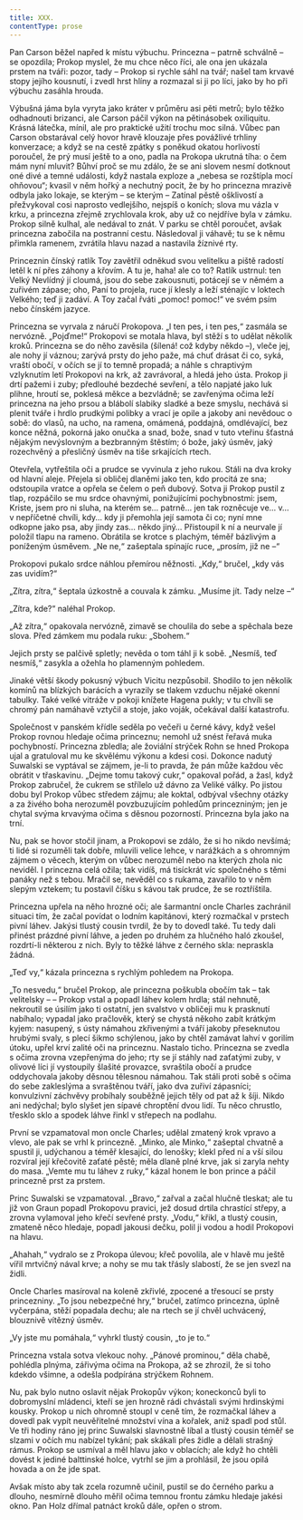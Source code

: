 ```yaml
---
title: XXX.
contentType: prose
---
```


  

Pan Carson běžel napřed k místu výbuchu. Princezna – patrně schválně – se opozdila; Prokop myslel, že mu chce něco říci, ale ona jen ukázala prstem na tváři: pozor, tady – Prokop si rychle sáhl na tvář; našel tam krvavé stopy jejího kousnutí, i zvedl hrst hlíny a rozmazal si ji po líci, jako by ho při výbuchu zasáhla hrouda.

Výbušná jáma byla vyryta jako kráter v průměru asi pěti metrů; bylo těžko odhadnouti brizanci, ale Carson páčil výkon na pětinásobek oxiliquitu. Krásná látečka, mínil, ale pro praktické užití trochu moc silná. Vůbec pan Carson obstarával celý hovor hravě klouzaje přes povážlivé trhliny konverzace; a když se na cestě zpátky s poněkud okatou horlivostí poroučel, že prý musí ještě to a ono, padla na Prokopa ukrutná tíha: o čem mám nyní mluvit? Bůhví proč se mu zdálo, že se ani slovem nesmí dotknout oné divé a temné události, když nastala exploze a „nebesa se rozštípla mocí ohňovou“; kvasil v něm hořký a nechutný pocit, že by ho princezna mrazivě odbyla jako lokaje, se kterým – se kterým – Zatínal pěstě ošklivostí a přežvykoval cosi naprosto vedlejšího, nejspíš o koních; slova mu vázla v krku, a princezna zřejmě zrychlovala krok, aby už co nejdříve byla v zámku. Prokop silně kulhal, ale nedával to znát. V parku se chtěl poroučet, avšak princezna zabočila na postranní cestu. Následoval ji váhavě; tu se k němu přimkla ramenem, zvrátila hlavu nazad a nastavila žíznivé rty.

Princeznin čínský ratlík Toy zavětřil odněkud svou velitelku a piště radostí letěl k ní přes záhony a křovím. A tu je, haha! ale co to? Ratlík ustrnul: ten Velký Nevlídný jí cloumá, jsou do sebe zakousnuti, potácejí se v němém a zuřivém zápase; oho, Paní to projela, ruce jí klesly a leží sténajíc v loktech Velkého; teď ji zadáví. A Toy začal řváti „pomoc! pomoc!“ ve svém psím nebo čínském jazyce.

Princezna se vyrvala z náručí Prokopova. „I ten pes, i ten pes,“ zasmála se nervózně. „Pojďme!“ Prokopovi se motala hlava, byl stěží s to udělat několik kroků. Princezna se do něho zavěsila (šílená! což kdyby někdo –), vleče jej, ale nohy jí váznou; zarývá prsty do jeho paže, má chuť drásat či co, syká, vraští obočí, v očích se jí to temně propadá; a náhle s chraptivým vzlyknutím letí Prokopovi na krk, až zavrávoral, a hledá jeho ústa. Prokop ji drtí pažemi i zuby; předlouhé bezdeché sevření, a tělo napjaté jako luk plihne, hroutí se, poklesá měkce a bezvládně; se zavřenýma očima leží princezna na jeho prsou a blábolí slabiky sladké a beze smyslu, nechává si plenit tváře i hrdlo prudkými polibky a vrací je opile a jakoby ani nevědouc o sobě: do vlasů, na ucho, na ramena, omámená, poddajná, omdlévající, bez konce něžná, pokorná jako onučka a snad, bože, snad v tuto vteřinu šťastná nějakým nevýslovným a bezbranným štěstím; ó bože, jaký úsměv, jaký rozechvěný a přesličný úsměv na tiše srkajících rtech.

Otevřela, vytřeštila oči a prudce se vyvinula z jeho rukou. Stáli na dva kroky od hlavní aleje. Přejela si obličej dlaněmi jako ten, kdo procitá ze sna; odstoupila vratce a opřela se čelem o peň dubový. Sotva ji Prokop pustil z tlap, rozpáčilo se mu srdce ohavnými, ponižujícími pochybnostmi: jsem, Kriste, jsem pro ni sluha, na kterém se… patrně… jen tak rozněcuje ve… v… v nepříčetné chvíli, kdy… kdy ji přemohla její samota či co; nyní mne odkopne jako psa, aby jindy zas… někdo jiný… Přistoupil k ní a neurvale jí položil tlapu na rameno. Obrátila se krotce s plachým, téměř bázlivým a poníženým úsměvem. „Ne ne,“ zašeptala spínajíc ruce, „prosím, již ne –“

Prokopovi pukalo srdce náhlou přemírou něžnosti. „Kdy,“ bručel, „kdy vás zas uvidím?“

„Zítra, zítra,“ šeptala úzkostně a couvala k zámku. „Musíme jít. Tady nelze –“

„Zítra, kde?“ naléhal Prokop.

„Až zítra,“ opakovala nervózně, zimavě se choulila do sebe a spěchala beze slova. Před zámkem mu podala ruku: „Sbohem.“

Jejich prsty se palčivě spletly; nevěda o tom táhl ji k sobě. „Nesmíš, teď nesmíš,“ zasykla a ožehla ho plamenným pohledem.

  

Jinaké větší škody pokusný výbuch Vicitu nezpůsobil. Shodilo to jen několik komínů na blízkých barácích a vyrazily se tlakem vzduchu nějaké okenní tabulky. Také velké vitráže v pokoji knížete Hagena pukly; v tu chvíli se chromý pán namáhavě vztyčil a stoje, jako voják, očekával další katastrofu.

  

Společnost v panském křídle seděla po večeři u černé kávy, když vešel Prokop rovnou hledaje očima princeznu; nemohl už snést řeřavá muka pochybností. Princezna zbledla; ale žoviální strýček Rohn se hned Prokopa ujal a gratuloval mu ke skvělému výkonu a kdesi cosi. Dokonce nadutý Suwalski se vyptával se zájmem, je-li to pravda, že pán může každou věc obrátit v třaskavinu. „Dejme tomu takový cukr,“ opakoval pořád, a žasl, když Prokop zabručel, že cukrem se střílelo už dávno za Veliké války. Po jistou dobu byl Prokop vůbec středem zájmu; ale koktal, odbýval všechny otázky a za živého boha nerozuměl povzbuzujícím pohledům princezniným; jen je chytal svýma krvavýma očima s děsnou pozorností. Princezna byla jako na trní.

Nu, pak se hovor stočil jinam, a Prokopovi se zdálo, že si ho nikdo nevšímá; ti lidé si rozuměli tak dobře, mluvili velice lehce, v narážkách a s ohromným zájmem o věcech, kterým on vůbec nerozuměl nebo na kterých zhola nic neviděl. I princezna celá ožila; tak vidíš, má tisíckrát víc společného s těmi panáky než s tebou. Mračil se, nevěděl co s rukama, zavařilo to v něm slepým vztekem; tu postavil číšku s kávou tak prudce, že se roztříštila.

Princezna upřela na něho hrozné oči; ale šarmantní oncle Charles zachránil situaci tím, že začal povídat o lodním kapitánovi, který rozmačkal v prstech pivní láhev. Jakýsi tlustý cousin tvrdil, že by to dovedl také. Tu tedy dali přinést prázdné pivní láhve, a jeden po druhém za hlučného haló zkoušel, rozdrtí-li některou z nich. Byly to těžké láhve z černého skla: nepraskla žádná.

„Teď vy,“ kázala princezna s rychlým pohledem na Prokopa.

„To nesvedu,“ bručel Prokop, ale princezna poškubla obočím tak – tak velitelsky – – Prokop vstal a popadl láhev kolem hrdla; stál nehnutě, nekroutil se úsilím jako ti ostatní, jen svalstvo v obličeji mu k prasknutí nabíhalo; vypadal jako pračlověk, který se chystá někoho zabít krátkým kyjem: nasupený, s ústy námahou zkřivenými a tváří jakoby přeseknutou hrubými svaly, s plecí šikmo schýlenou, jako by chtěl zamávat lahví v gorilím útoku, upřel krví zalité oči na princeznu. Nastalo ticho. Princezna se zvedla s očima zrovna vzepřenýma do jeho; rty se jí stáhly nad zaťatými zuby, v olivové líci jí vystoupily šlašité provazce, svraštila obočí a prudce oddychovala jakoby děsnou tělesnou námahou. Tak stáli proti sobě s očima do sebe zakleslýma a svraštěnou tváří, jako dva zuřiví zápasníci; konvulzivní záchvěvy probíhaly souběžně jejich těly od pat až k šíji. Nikdo ani nedýchal; bylo slyšet jen sípavé chroptění dvou lidí. Tu něco chrustlo, třesklo sklo a spodek láhve řinkl v střepech na podlahu.

První se vzpamatoval mon oncle Charles; udělal zmatený krok vpravo a vlevo, ale pak se vrhl k princezně. „Minko, ale Minko,“ zašeptal chvatně a spustil ji, udýchanou a téměř klesající, do lenošky; klekl před ní a vší silou rozvíral její křečovitě zaťaté pěstě; měla dlaně plné krve, jak si zaryla nehty do masa. „Vemte mu tu láhev z ruky,“ kázal honem le bon prince a páčil princezně prst za prstem.

Princ Suwalski se vzpamatoval. „Bravo,“ zařval a začal hlučně tleskat; ale tu již von Graun popadl Prokopovu pravici, jež dosud drtila chrastící střepy, a zrovna vylamoval jeho křečí sevřené prsty. „Vodu,“ křikl, a tlustý cousin, zmateně něco hledaje, popadl jakousi dečku, polil ji vodou a hodil Prokopovi na hlavu.

„Ahahah,“ vydralo se z Prokopa úlevou; křeč povolila, ale v hlavě mu ještě vířil mrtvičný nával krve; a nohy se mu tak třásly slabostí, že se jen svezl na židli.

Oncle Charles masíroval na koleně zkřivlé, zpocené a třesoucí se prsty princezniny. „To jsou nebezpečné hry,“ bručel, zatímco princezna, úplně vyčerpána, stěží popadala dechu; ale na rtech se jí chvěl uchvácený, blouznivě vítězný úsměv.

„Vy jste mu pomáhala,“ vyhrkl tlustý cousin, „to je to.“

Princezna vstala sotva vlekouc nohy. „Pánové prominou,“ děla chabě, pohlédla plnýma, zářivýma očima na Prokopa, až se zhrozil, že si toho kdekdo všimne, a odešla podpírána strýčkem Rohnem.

Nu, pak bylo nutno oslavit nějak Prokopův výkon; koneckonců byli to dobromyslní mládenci, kteří se jen hrozně rádi chvástali svými hrdinskými kousky. Prokop u nich ohromně stoupl v ceně tím, že rozmačkal láhev a dovedl pak vypít neuvěřitelné množství vína a kořalek, aniž spadl pod stůl. Ve tři hodiny ráno jej princ Suwalski slavnostně líbal a tlustý cousin téměř se slzami v očích mu nabízel tykání; pak skákali přes židle a dělali strašný rámus. Prokop se usmíval a měl hlavu jako v oblacích; ale když ho chtěli dovést k jediné balttinské holce, vytrhl se jim a prohlásil, že jsou opilá hovada a on že jde spat.

Avšak místo aby tak zcela rozumně učinil, pustil se do černého parku a dlouho, nesmírně dlouho měřil očima temnou frontu zámku hledaje jakési okno. Pan Holz dřímal patnáct kroků dále, opřen o strom.
